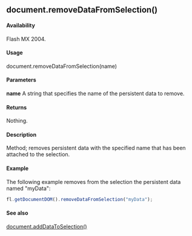 ## document.removeDataFromSelection()

#### Availability

Flash MX 2004.

#### Usage

document.removeDataFromSelection(name)

#### Parameters

**name** A string that specifies the name of the persistent data to remove.

#### Returns

Nothing.

#### Description

Method; removes persistent data with the specified name that has been attached to the selection.

#### Example

The following example removes from the selection the persistent data named "myData": 

```javascript
fl.getDocumentDOM().removeDataFromSelection("myData");

```
#### See also

[document.addDataToSelection()](../Document_object/documen2.md)
